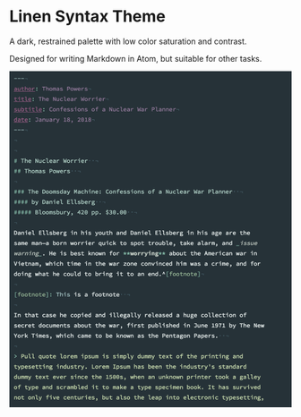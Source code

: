 # Linen Syntax Theme

A dark, restrained palette with low color saturation and contrast. 

Designed for writing Markdown in Atom, but suitable for other tasks.

![](linen_screenshot.png)

